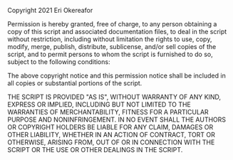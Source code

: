 Copyright 2021 Eri Okereafor

Permission is hereby granted, free of charge, to any person obtaining a copy of this script and associated documentation files, to deal in the script without restriction, including without limitation the rights to use, copy, modify, merge, publish, distribute, sublicense, and/or sell copies of the script, and to permit persons to whom the script is furnished to do so, subject to the following conditions:

The above copyright notice and this permission notice shall be included in all copies or substantial portions of the script.

THE SCRIPT IS PROVIDED "AS IS", WITHOUT WARRANTY OF ANY KIND, EXPRESS OR IMPLIED, INCLUDING BUT NOT LIMITED TO THE WARRANTIES OF MERCHANTABILITY, FITNESS FOR A PARTICULAR PURPOSE AND NONINFRINGEMENT. IN NO EVENT SHALL THE AUTHORS OR COPYRIGHT HOLDERS BE LIABLE FOR ANY CLAIM, DAMAGES OR OTHER LIABILITY, WHETHER IN AN ACTION OF CONTRACT, TORT OR OTHERWISE, ARISING FROM, OUT OF OR IN CONNECTION WITH THE SCRIPT OR THE USE OR OTHER DEALINGS IN THE SCRIPT.

